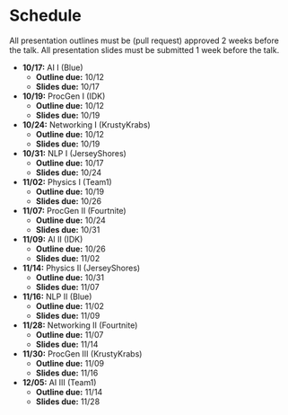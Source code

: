 # Schedule

All presentation outlines must be (pull request) approved 2 weeks before the talk.
All presentation slides must be submitted 1 week before the talk.

* **10/17:** AI I (Blue)
	* **Outline due:** 10/12
	* **Slides due:** 10/17
* **10/19:** ProcGen I (IDK)
	* **Outline due:** 10/12
	* **Slides due:** 10/19
* **10/24:** Networking I (KrustyKrabs)
	* **Outline due:** 10/12
	* **Slides due:** 10/19
* **10/31:** NLP I (JerseyShores)
	* **Outline due:** 10/17
	* **Slides due:** 10/24
* **11/02:** Physics I (Team1)
	* **Outline due:** 10/19
	* **Slides due:** 10/26
* **11/07:** ProcGen II (Fourtnite)
	* **Outline due:** 10/24
	* **Slides due:** 10/31
* **11/09:** AI II (IDK)
	* **Outline due:** 10/26
	* **Slides due:** 11/02
* **11/14:** Physics II (JerseyShores)
	* **Outline due:** 10/31
	* **Slides due:** 11/07
* **11/16:** NLP II (Blue)
	* **Outline due:** 11/02
	* **Slides due:** 11/09
* **11/28:** Networking II (Fourtnite)
	* **Outline due:** 11/07
	* **Slides due:** 11/14
* **11/30:** ProcGen III (KrustyKrabs)
	* **Outline due:** 11/09
	* **Slides due:** 11/16
* **12/05:**  AI III (Team1)
	* **Outline due:** 11/14
	* **Slides due:** 11/28
	
